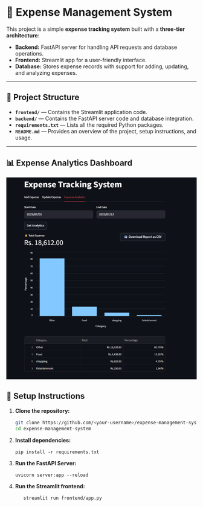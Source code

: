 # 💸 Expense Management System

This project is a simple **expense tracking system** built with a **three-tier architecture**:
- **Backend:** FastAPI server for handling API requests and database operations.
- **Frontend:** Streamlit app for a user-friendly interface.
- **Database:** Stores expense records with support for adding, updating, and analyzing expenses.

---

## 📂 **Project Structure**

- **`frontend/`** — Contains the Streamlit application code.
- **`backend/`** — Contains the FastAPI server code and database integration.
- **`requirements.txt`** — Lists all the required Python packages.
- **`README.md`** — Provides an overview of the project, setup instructions, and usage.

---

## 📊 Expense Analytics Dashboard

![Expense Analytics](screenshot/AnalyticsUI.png)


## 🚀 **Setup Instructions**

1. **Clone the repository:**
   ```bash
   git clone https://github.com/<your-username>/expense-management-system.git
   cd expense-management-system

2. **Install dependencies:** 
    ```commandline
   pip install -r requirements.txt
   ```
   
3. **Run the FastAPI Server:**
    ```commandline
   uvicorn server:app --reload
   ```
   
4. **Run the Streamlit frontend:**
   ```commandline
      streamlit run frontend/app.py
      ```

